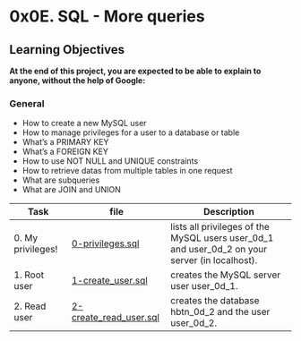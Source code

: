 # 0x0E. SQL - More queries

## Learning Objectives

**At the end of this project, you are expected to be able to explain to anyone, without the help of Google:**

### General

- How to create a new MySQL user
- How to manage privileges for a user to a database or table
- What’s a PRIMARY KEY
- What’s a FOREIGN KEY
- How to use NOT NULL and UNIQUE constraints
- How to retrieve datas from multiple tables in one request
- What are subqueries
- What are JOIN and UNION

| Task | file | Description |
|------|------|-------------|
| 0. My privileges! | [0-privileges.sql](https://github.com/SHEFOO10/alx-higher_level_programming/tree/main/0x0D-SQL_introduction/1-create_database_if_missing.sql) | lists all privileges of the MySQL users user_0d_1 and user_0d_2 on your server (in localhost). |
| 1. Root user | [1-create_user.sql](https://github.com/SHEFOO10/alx-higher_level_programming/tree/main/0x0D-SQL_introduction/1-create_user.sql) | creates the MySQL server user user_0d_1. |
| 2. Read user | [2-create_read_user.sql](https://github.com/SHEFOO10/alx-higher_level_programming/tree/main/0x0D-SQL_introduction/2-create_read_user.sql) | creates the database hbtn_0d_2 and the user user_0d_2. |
